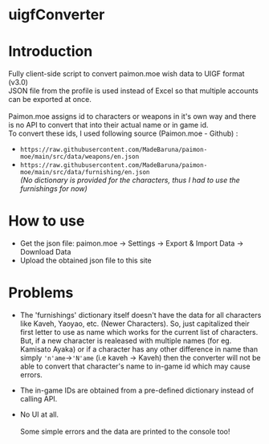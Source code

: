 # uigfConverter

# Introduction
Fully client-side script to convert paimon.moe wish data to UIGF format (v3.0)\
JSON file from the profile is used instead of Excel so that multiple accounts can be exported at once.\
\
Paimon.moe assigns id to characters or weapons in it's own way and there is no API to convert that into their actual name or in game id.\
To convert these ids, I used following source (Paimon.moe - Github) : 
- `https://raw.githubusercontent.com/MadeBaruna/paimon-moe/main/src/data/weapons/en.json`
- `https://raw.githubusercontent.com/MadeBaruna/paimon-moe/main/src/data/furnishing/en.json`\
_(No dictionary is provided for the characters, thus I had to use the furnishings for now)_

# How to use
- Get the json file: paimon.moe -> Settings -> Export & Import Data -> Download Data
- Upload the obtained json file to this site

# Problems
- The 'furnishings' dictionary itself doesn't have the data for all characters like Kaveh, Yaoyao, etc. (Newer Characters). So, just capitalized their first letter to use as name which works for the current list of characters. But, if a new character is realeased with multiple names (for eg. Kamisato Ayaka) or if a character has any other difference in name than simply `'n'ame`->`'N'ame` (i.e kaveh -> Kaveh) then the converter will not be able to convert that character's name to in-game id which may cause errors.

- The in-game IDs are obtained from a pre-defined dictionary instead of calling API.

- No UI at all. \
\
Some simple errors and the data are printed to the console too!
